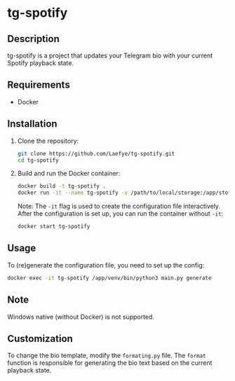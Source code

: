 # tg-spotify

## Description
tg-spotify is a project that updates your Telegram bio with your current Spotify playback state.

## Requirements
- Docker

## Installation
1. Clone the repository:
    ```sh
    git clone https://github.com/Laefye/tg-spotify.git
    cd tg-spotify
    ```

2. Build and run the Docker container:
    ```sh
    docker build -t tg-spotify . 
    docker run -it --name tg-spotify -v /path/to/local/storage:/app/storage tg-spotify
    ```
    Note: The `-it` flag is used to create the configuration file interactively. After the configuration is set up, you can run the container without `-it`:
    ```sh
    docker start tg-spotify
    ```

## Usage
To (re)generate the configuration file, you need to set up the config:
```sh
docker exec -it tg-spotify /app/venv/bin/python3 main.py generate
```

## Note
Windows native (without Docker) is not supported.

## Customization
To change the bio template, modify the `formating.py` file. The `format` function is responsible for generating the bio text based on the current playback state.
